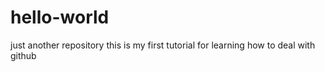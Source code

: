 # hello-world
just another repository
this is my first tutorial for learning how to deal with github
